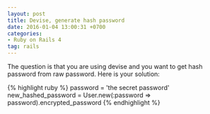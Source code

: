 ```yaml
---
layout: post
title: Devise, generate hash password
date: 2016-01-04 13:00:31 +0700
categories:
- Ruby on Rails 4
tag: rails
---
```


The question is that you are using devise and you want to get hash password from
raw password. Here is your solution:

{% highlight ruby %}
password = 'the secret password'
new_hashed_password = User.new(:password => password).encrypted_password
{% endhighlight %}
